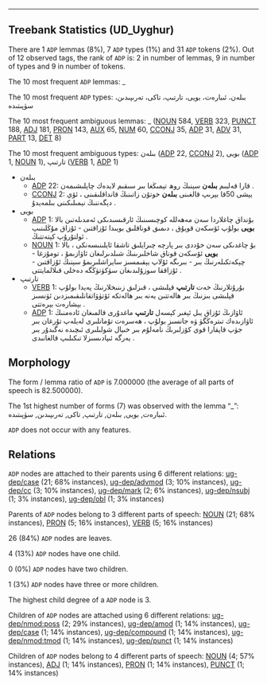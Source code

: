 

--------------------------------------------------------------------------------

## Treebank Statistics (UD_Uyghur)

There are 1 `ADP` lemmas (8%), 7 `ADP` types (1%) and 31 `ADP` tokens (2%).
Out of 12 observed tags, the rank of `ADP` is: 2 in number of lemmas, 9 in number of types and 9 in number of tokens.

The 10 most frequent `ADP` lemmas: _

The 10 most frequent `ADP` types:  بىلەن، ئىبارەت، بويى، تارتىپ، تاكى، تەرىپىدىن، سۈپىتىدە

The 10 most frequent ambiguous lemmas: _ ([NOUN]() 584, [VERB]() 323, [PUNCT]() 188, [ADJ]() 181, [PRON]() 143, [AUX]() 65, [NUM]() 60, [CCONJ]() 35, [ADP]() 31, [ADV]() 31, [PART]() 13, [DET]() 8)

The 10 most frequent ambiguous types:  بىلەن ([ADP]() 22, [CCONJ]() 2), بويى ([ADP]() 1, [NOUN]() 1), تارتىپ ([VERB]() 1, [ADP]() 1)


* بىلەن
  * [ADP]() 22: قارا قەلبىم <b>بىلەن</b> سېنىڭ روھ تېمىڭغا بىر سىقىم لايدەك چاپلىشىمەن .
  * [CCONJ]() 2: يېشى 50قا بېرىپ قالغىنى <b>بىلەن</b> خوتۇن زاتىنىڭ قانداقلىقىنى ، ئۆي دېگەننىڭ نېمىلىكىنى بىلمەيدۇ .
* بويى
  * [ADP]() 1: بۇنداق چاغلاردا سەن مەھەللە كوچىسىنىڭ ئارقىسىدىكى ئەمدىلەتىن بالا <b>بويى</b> بولۇپ ئۆسكەن قويۇق ، دىمىق قوناقلىق بويىدا ئۇزاقتىن - ئۇزاق مۇڭلىنىپ ئولتۇرۇپ كېتەتتىڭ .
  * [NOUN]() 1: بۇ چاغدىكى سەن خۇددى بىر پارچە چىرايلىق تاشقا ئايلىنىسەنكى ، بالا <b>بويى</b> ئۆسكەن قوناق شاخلىرىنىڭ شىلدىرلىغان ئاۋازىمۇ ، تومۇزغا - چېكەتكىلەرنىڭ بىر - بىرىگە ئۇلاپ يېقىمسىز سايراشلىرىمۇ سېنىڭ ئۇزاقتىن - ئۇزاققا سوزۇلىدىغان سۈكۈتۈڭگە دەخلى قىلالمايتتى .
* تارتىپ
  * [VERB]() 1: بۇرۇتلارنىڭ خەت <b>تارتىپ</b> قېلىشى ، قىزلىق زىنىخلارنىڭ پەيدا بولۇپ قېلىشى بىزنىڭ بىر ھالەتتىن يەنە بىر ھالەتكە ئۆتۈۋاتقانلىقىمىزدىن ئۈنسىز بېشارەت بېرەتتى .
  * [ADP]() 1: ئاۋازىڭ ئۇزاق يىل ئېغىر كېسەل <b>تارتىپ</b> ماغدۇرى قالمىغان ئادەمنىڭ ئاۋازىدەك تىترەڭگۈ ۋە جانسىز بولۇپ ، ھەسرەت تۇمانلىرى لەيلەپ تۇرغان بىر جۈپ قاپقارا قوي كۆزلىرىڭ نامەلۇم بىر خىيال شولىلىرى ئىچىدە نەگىدۇر بىر يەرگە ئىپادىسىزلا تىكىلىپ قالغانىدى .

## Morphology

The form / lemma ratio of `ADP` is 7.000000 (the average of all parts of speech is 82.500000).

The 1st highest number of forms (7) was observed with the lemma “_”: ئىبارەت, بويى, بىلەن, تارتىپ, تاكى, تەرىپىدىن, سۈپىتىدە.

`ADP` does not occur with any features.


## Relations

`ADP` nodes are attached to their parents using 6 different relations: [ug-dep/case]() (21; 68% instances), [ug-dep/advmod]() (3; 10% instances), [ug-dep/cc]() (3; 10% instances), [ug-dep/mark]() (2; 6% instances), [ug-dep/nsubj]() (1; 3% instances), [ug-dep/obl]() (1; 3% instances)

Parents of `ADP` nodes belong to 3 different parts of speech: [NOUN]() (21; 68% instances), [PRON]() (5; 16% instances), [VERB]() (5; 16% instances)

26 (84%) `ADP` nodes are leaves.

4 (13%) `ADP` nodes have one child.

0 (0%) `ADP` nodes have two children.

1 (3%) `ADP` nodes have three or more children.

The highest child degree of a `ADP` node is 3.

Children of `ADP` nodes are attached using 6 different relations: [ug-dep/nmod:poss]() (2; 29% instances), [ug-dep/amod]() (1; 14% instances), [ug-dep/case]() (1; 14% instances), [ug-dep/compound]() (1; 14% instances), [ug-dep/nmod:tmod]() (1; 14% instances), [ug-dep/punct]() (1; 14% instances)

Children of `ADP` nodes belong to 4 different parts of speech: [NOUN]() (4; 57% instances), [ADJ]() (1; 14% instances), [PRON]() (1; 14% instances), [PUNCT]() (1; 14% instances)

